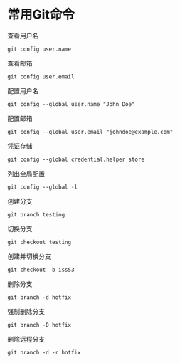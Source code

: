 # 常用Git命令

查看用户名

```
git config user.name
```

查看邮箱

```
git config user.email
```

配置用户名

```
git config --global user.name "John Doe"
```

配置邮箱

```
git config --global user.email "johndoe@example.com"
```

凭证存储

```
git config --global credential.helper store
```

列出全局配置

```
git config --global -l
```

创建分支

```
git branch testing
```

切换分支

```
git checkout testing
```

创建并切换分支

```
git checkout -b iss53
```

删除分支

```
git branch -d hotfix
```

强制删除分支

```
git branch -D hotfix
```

删除远程分支

```
git branch -d -r hotfix
```
